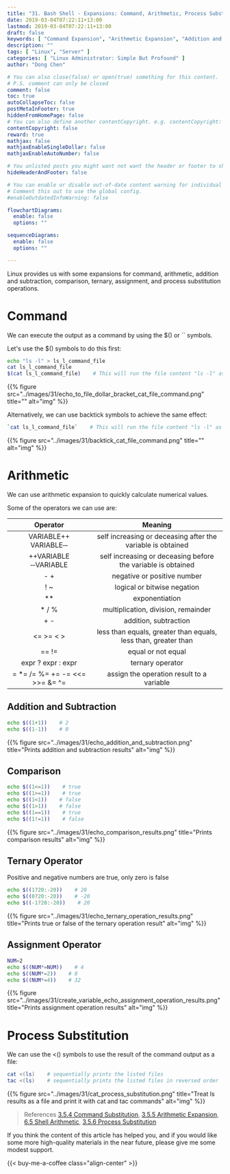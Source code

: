 ```yaml
---
title: "31. Bash Shell - Expansions: Command, Arithmetic, Process Substitution"
date: 2019-03-04T07:22:11+13:00
lastmod: 2019-03-04T07:22:11+13:00
draft: false
keywords: [ "Command Expansion", "Arithmetic Expansion", "Addition and Subtraction Expansion", "Comparison Expansion", "Ternary Operator Expansion", "Assignment Operator Expansion", "Process Substitution Expansion" ]
description: ""
tags: [ "Linux", "Server" ]
categories: [ "Linux Administrator: Simple But Profound" ]
author: "Dong Chen"

# You can also close(false) or open(true) something for this content.
# P.S. comment can only be closed
comment: false
toc: true
autoCollapseToc: false
postMetaInFooter: true
hiddenFromHomePage: false
# You can also define another contentCopyright. e.g. contentCopyright: "This is another copyright."
contentCopyright: false
reward: true
mathjax: false
mathjaxEnableSingleDollar: false
mathjaxEnableAutoNumber: false

# You unlisted posts you might want not want the header or footer to show
hideHeaderAndFooter: false

# You can enable or disable out-of-date content warning for individual post.
# Comment this out to use the global config.
#enableOutdatedInfoWarning: false

flowchartDiagrams:
  enable: false
  options: ""

sequenceDiagrams: 
  enable: false
  options: ""

---
```


Linux provides us with some expansions for command, arithmetic, addition and subtraction, comparison, ternary, assignment, and process substitution operations.

<!--more-->

# Command

We can execute the output as a command by using the $() or `` symbols.

Let's use the $() symbols to do this first:

```bash
echo "ls -l" > ls_l_command_file
cat ls_l_command_file
$(cat ls_l_command_file)    # This will run the file content "ls -l" as a command.
```

{{% figure src="../images/31/echo_to_file_dollar_bracket_cat_file_command.png" title="" alt="img" %}}

Alternatively, we can use backtick symbols to achieve the same effect:

```bash
`cat ls_l_command_file`    # This will run the file content "ls -l" as a command.
```

{{% figure src="../images/31/backtick_cat_file_command.png" title="" alt="img" %}}

# Arithmetic

We can use arithmetic expansion to quickly calculate numerical values.

Some of the operators we can use are:

| Operator | Meaning |
|:-------------:|:---------------:|
| VARIABLE++ VARIABLE&#8209;&#8209; | self increasing or deceasing after the variable is obtained |
| ++VARIABLE &#8209;&#8209;VARIABLE | self increasing or deceasing before the variable is obtained |
| - + | negative or positive number |
| ! ~ | logical or bitwise negation |
| ** | exponentiation |
| * / % | multiplication, division, remainder |
| + - | addition, subtraction |
| <= >= < > | less than equals, greater than equals, less than, greater than |
| == != | equal or not equal |
| expr ? expr : expr | ternary operator |
| = *= /= %= += -= <<= >>= &= ^= | assign the operation result to a variable |

## Addition and Subtraction

```bash
echo $((1+1))    # 2
echo $((1-1))    # 0
```

{{% figure src="../images/31/echo_addition_and_subtraction.png" title="Prints addition and subtraction results" alt="img" %}}

## Comparison

```bash
echo $((1<=1))    # true
echo $((1>=1))    # true
echo $((1<1))    # false
echo $((1>1))    # false
echo $((1==1))    # true
echo $((1!=1))    # false
```

{{% figure src="../images/31/echo_comparison_results.png" title="Prints comparison results" alt="img" %}}

## Ternary Operator

Positive and negative numbers are true, only zero is false

```bash
echo $((1?20:-20))    # 20
echo $((0?20:-20))    # -20
echo $((-1?20:-20))    # 20
```

{{% figure src="../images/31/echo_ternary_operation_results.png" title="Prints true or false of the ternary operation result" alt="img" %}}

## Assignment Operator

```bash
NUM=2
echo $((NUM*=NUM))    # 4
echo $((NUM*=2))    # 8
echo $((NUM*=4))    # 32
```

{{% figure src="../images/31/create_variable_echo_assignment_operation_results.png" title="Prints assignment operation results" alt="img" %}}

# Process Substitution

We can use the <() symbols to use the result of the command output as a file:

```bash
cat <(ls)    # sequentially prints the listed files
tac <(ls)    # sequentially prints the listed files in reversed order
```

{{% figure src="../images/31/cat_process_substitution.png" title="Treat ls results as a file and print it with cat and tac commands" alt="img" %}}

> References
> [3.5.4 Command Substitution](https://www.gnu.org/software/bash/manual/html_node/Command-Substitution.html),
> [3.5.5 Arithmetic Expansion](https://www.gnu.org/software/bash/manual/html_node/Arithmetic-Expansion.html),
> [6.5 Shell Arithmetic](https://www.gnu.org/software/bash/manual/html_node/Shell-Arithmetic.html),
> [3.5.6 Process Substitution](https://www.gnu.org/software/bash/manual/html_node/Process-Substitution.html)

If you think the content of this article has helped you, and if you would like some more high-quality materials in the near future, please give me some modest support.

<!-- Buy Me a Coffee Button -->
{{< buy-me-a-coffee class="align-center" >}}

